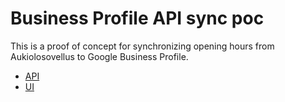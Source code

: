 # Business Profile API sync poc

This is a proof of concept for synchronizing opening hours from Aukiolosovellus to Google Business Profile.

- [API](./api/README.md)
- [UI](./ui/README.md)
